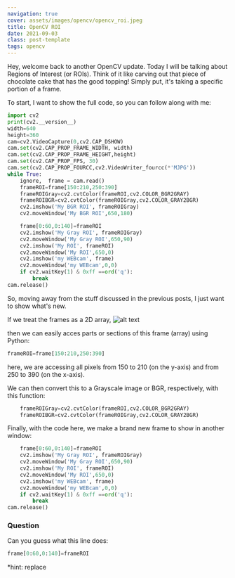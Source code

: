 ```yaml
---
navigation: true
cover: assets/images/opencv/opencv_roi.jpeg
title: OpenCV ROI
date: 2021-09-03
class: post-template
tags: opencv
---
```


Hey, welcome back to another OpenCV update. Today I will be talking about Regions of Interest (or ROIs). Think of it like carving out that piece of chocolate cake that has the good topping! Simply put, it's taking a specific portion of a frame. 

To start, I want to show the full code, so you can follow along with me:
```python
import cv2
print(cv2.__version__)
width=640
height=360
cam=cv2.VideoCapture(0,cv2.CAP_DSHOW)
cam.set(cv2.CAP_PROP_FRAME_WIDTH, width)
cam.set(cv2.CAP_PROP_FRAME_HEIGHT,height)
cam.set(cv2.CAP_PROP_FPS, 30)
cam.set(cv2.CAP_PROP_FOURCC,cv2.VideoWriter_fourcc(*'MJPG'))
while True:
    ignore,  frame = cam.read()
    frameROI=frame[150:210,250:390]
    frameROIGray=cv2.cvtColor(frameROI,cv2.COLOR_BGR2GRAY)
    frameROIBGR=cv2.cvtColor(frameROIGray,cv2.COLOR_GRAY2BGR)
    cv2.imshow('My BGR ROI', frameROIGray)
    cv2.moveWindow('My BGR ROI',650,180)

    frame[0:60,0:140]=frameROI
    cv2.imshow('My Gray ROI', frameROIGray)
    cv2.moveWindow('My Gray ROI',650,90)
    cv2.imshow('My ROI', frameROI)
    cv2.moveWindow('My ROI',650,0)
    cv2.imshow('my WEBcam', frame)
    cv2.moveWindow('my WEBcam',0,0)
    if cv2.waitKey(1) & 0xff ==ord('q'):
        break
cam.release()

```


So, moving away from the stuff discussed in the previous posts, I just want to show what's new. 

If we treat the frames as a 2D array, 
![alt text](2Darray.png)

then we can easily acces parts or sections of this frame (array) using Python:

```python
frameROI=frame[150:210,250:390]
```
here, we are accessing all pixels from 150 to 210 (on the y-axis) and from 250 to 390 (on the x-axis). 

We can then convert this to a Grayscale image or BGR, respectively, with this function:
```python
    frameROIGray=cv2.cvtColor(frameROI,cv2.COLOR_BGR2GRAY)
    frameROIBGR=cv2.cvtColor(frameROIGray,cv2.COLOR_GRAY2BGR)
```
Finally, with the code here, we make a brand new frame to show in another window:
```python
    frame[0:60,0:140]=frameROI
    cv2.imshow('My Gray ROI', frameROIGray)
    cv2.moveWindow('My Gray ROI',650,90)
    cv2.imshow('My ROI', frameROI)
    cv2.moveWindow('My ROI',650,0)
    cv2.imshow('my WEBcam', frame)
    cv2.moveWindow('my WEBcam',0,0)
    if cv2.waitKey(1) & 0xff ==ord('q'):
        break
cam.release()
```

### Question
Can you guess what this line does:
```python
frame[0:60,0:140]=frameROI
```
*hint: replace
